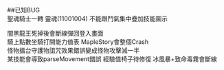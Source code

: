 ##已知BUG   
聖魂騎士一轉 靈魂(11001004) 不能跟鬥氣集中疊加技能圖示  

闇黑龍王死掉後會斷線彈回登入畫面  
騎上點數坐騎打開能力值表 MapleStory會整個Crash  
怪物擂台守護物詛咒效果錯誤變成怪物攻擊減一半  
某技能會導致parseMovement錯誤
經驗值椅子待修復
冰風暴+致命毒霧會斷線 
